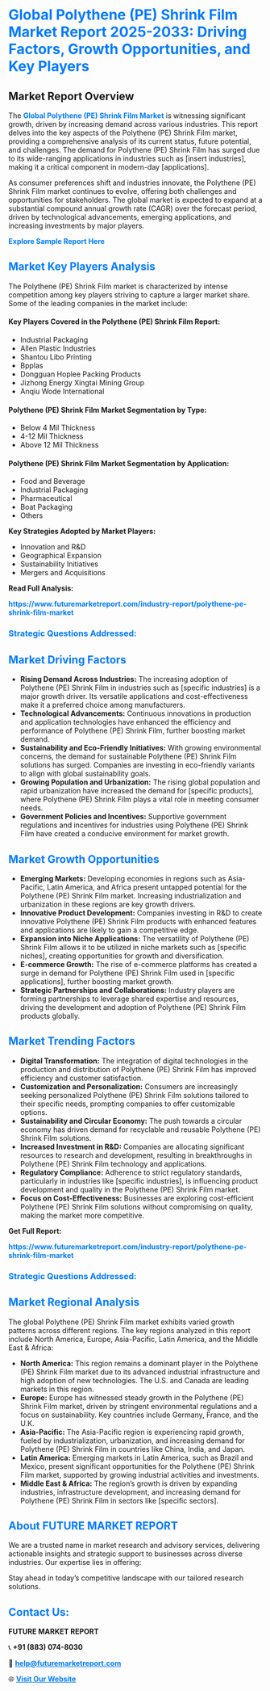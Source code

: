 <h1 style="color: #007BFF;">Global Polythene (PE) Shrink Film Market Report 2025-2033: Driving Factors, Growth Opportunities, and Key Players</h1>

<section id="overview">
<h2>Market Report Overview</h2>
<p>The <a href="https://www.futuremarketreport.com/industry-report/polythene-pe-shrink-film-market" style="color: #007BFF; text-decoration: none;"><strong>Global Polythene (PE) Shrink Film Market</strong></a> is witnessing significant growth, driven by increasing demand across various industries. This report delves into the key aspects of the Polythene (PE) Shrink Film market, providing a comprehensive analysis of its current status, future potential, and challenges. The demand for Polythene (PE) Shrink Film has surged due to its wide-ranging applications in industries such as [insert industries], making it a critical component in modern-day [applications].</p>
<p>As consumer preferences shift and industries innovate, the Polythene (PE) Shrink Film market continues to evolve, offering both challenges and opportunities for stakeholders. The global market is expected to expand at a substantial compound annual growth rate (CAGR) over the forecast period, driven by technological advancements, emerging applications, and increasing investments by major players.</p>
</section>

<section id="overview">
<p><a href="https://www.futuremarketreport.com/request-sample/reportId=61351" style="color: #007BFF; text-decoration: none;"><strong>Explore Sample Report Here</strong></a></p>
</section>

<section id="key-players">
<h2 style="color: #007BFF;">Market Key Players Analysis</h2>
<p>The Polythene (PE) Shrink Film market is characterized by intense competition among key players striving to capture a larger market share. Some of the leading companies in the market include:</p>
<h4>Key Players Covered in the Polythene (PE) Shrink Film Report:</h4>
<ul><li>Industrial Packaging</li><li>Allen Plastic Industries</li><li>Shantou Libo Printing</li><li>Bpplas</li><li>Dongguan Hoplee Packing Products</li><li>Jizhong Energy Xingtai Mining Group</li><li>Anqiu Wode International</li></ul>
<h4>Polythene (PE) Shrink Film Market Segmentation by Type:</h4>
<ul><li>Below 4 Mil Thickness</li><li>4-12 Mil Thickness</li><li>Above 12 Mil Thickness</li></ul>

<h4>Polythene (PE) Shrink Film Market Segmentation by Application:</h4>
<ul><li>Food and Beverage</li><li>Industrial Packaging</li><li>Pharmaceutical</li><li>Boat Packaging</li><li>Others</li></ul>
<p><strong>Key Strategies Adopted by Market Players:</strong></p>
<ul>
<li>Innovation and R&D</li>
<li>Geographical Expansion</li>
<li>Sustainability Initiatives</li>
<li>Mergers and Acquisitions</li>
</ul>
</section>

<section>
<p><strong>Read Full Analysis: </strong></p><a href="https://www.futuremarketreport.com/industry-report/polythene-pe-shrink-film-market" style="color: #007BFF; text-decoration: none;"><strong>https://www.futuremarketreport.com/industry-report/polythene-pe-shrink-film-market</strong></a>
<h3 style="color: #007BFF;">Strategic Questions Addressed:</h3>
</section>

<section id="driving-factors">
<h2 style="color: #007BFF;">Market Driving Factors</h2>
<ul>
<li><strong>Rising Demand Across Industries:</strong> The increasing adoption of Polythene (PE) Shrink Film in industries such as [specific industries] is a major growth driver. Its versatile applications and cost-effectiveness make it a preferred choice among manufacturers.</li>
<li><strong>Technological Advancements:</strong> Continuous innovations in production and application technologies have enhanced the efficiency and performance of Polythene (PE) Shrink Film, further boosting market demand.</li>
<li><strong>Sustainability and Eco-Friendly Initiatives:</strong> With growing environmental concerns, the demand for sustainable Polythene (PE) Shrink Film solutions has surged. Companies are investing in eco-friendly variants to align with global sustainability goals.</li>
<li><strong>Growing Population and Urbanization:</strong> The rising global population and rapid urbanization have increased the demand for [specific products], where Polythene (PE) Shrink Film plays a vital role in meeting consumer needs.</li>
<li><strong>Government Policies and Incentives:</strong> Supportive government regulations and incentives for industries using Polythene (PE) Shrink Film have created a conducive environment for market growth.</li>
</ul>
</section>

<section id="growth-opportunities">
<h2 style="color: #007BFF;">Market Growth Opportunities</h2>
<ul>
<li><strong>Emerging Markets:</strong> Developing economies in regions such as Asia-Pacific, Latin America, and Africa present untapped potential for the Polythene (PE) Shrink Film market. Increasing industrialization and urbanization in these regions are key growth drivers.</li>
<li><strong>Innovative Product Development:</strong> Companies investing in R&D to create innovative Polythene (PE) Shrink Film products with enhanced features and applications are likely to gain a competitive edge.</li>
<li><strong>Expansion into Niche Applications:</strong> The versatility of Polythene (PE) Shrink Film allows it to be utilized in niche markets such as [specific niches], creating opportunities for growth and diversification.</li>
<li><strong>E-commerce Growth:</strong> The rise of e-commerce platforms has created a surge in demand for Polythene (PE) Shrink Film used in [specific applications], further boosting market growth.</li>
<li><strong>Strategic Partnerships and Collaborations:</strong> Industry players are forming partnerships to leverage shared expertise and resources, driving the development and adoption of Polythene (PE) Shrink Film products globally.</li>
</ul>
</section>

<section id="trending-factors">
<h2 style="color: #007BFF;">Market Trending Factors</h2>
<ul>
<li><strong>Digital Transformation:</strong> The integration of digital technologies in the production and distribution of Polythene (PE) Shrink Film has improved efficiency and customer satisfaction.</li>
<li><strong>Customization and Personalization:</strong> Consumers are increasingly seeking personalized Polythene (PE) Shrink Film solutions tailored to their specific needs, prompting companies to offer customizable options.</li>
<li><strong>Sustainability and Circular Economy:</strong> The push towards a circular economy has driven demand for recyclable and reusable Polythene (PE) Shrink Film solutions.</li>
<li><strong>Increased Investment in R&D:</strong> Companies are allocating significant resources to research and development, resulting in breakthroughs in Polythene (PE) Shrink Film technology and applications.</li>
<li><strong>Regulatory Compliance:</strong> Adherence to strict regulatory standards, particularly in industries like [specific industries], is influencing product development and quality in the Polythene (PE) Shrink Film market.</li>
<li><strong>Focus on Cost-Effectiveness:</strong> Businesses are exploring cost-efficient Polythene (PE) Shrink Film solutions without compromising on quality, making the market more competitive.</li>
</ul>
</section>

<section>
<p><strong>Get Full Report: </strong></p><a href="https://www.futuremarketreport.com/industry-report/polythene-pe-shrink-film-market" style="color: #007BFF; text-decoration: none;"><strong>https://www.futuremarketreport.com/industry-report/polythene-pe-shrink-film-market</strong></a>
<h3 style="color: #007BFF;">Strategic Questions Addressed:</h3>
</section>


<section id="regional-analysis">
<h2 style="color: #007BFF;">Market Regional Analysis</h2>
<p>The global Polythene (PE) Shrink Film market exhibits varied growth patterns across different regions. The key regions analyzed in this report include North America, Europe, Asia-Pacific, Latin America, and the Middle East & Africa:</p>
<ul>
<li><strong>North America:</strong> This region remains a dominant player in the Polythene (PE) Shrink Film market due to its advanced industrial infrastructure and high adoption of new technologies. The U.S. and Canada are leading markets in this region.</li>
<li><strong>Europe:</strong> Europe has witnessed steady growth in the Polythene (PE) Shrink Film market, driven by stringent environmental regulations and a focus on sustainability. Key countries include Germany, France, and the U.K.</li>
<li><strong>Asia-Pacific:</strong> The Asia-Pacific region is experiencing rapid growth, fueled by industrialization, urbanization, and increasing demand for Polythene (PE) Shrink Film in countries like China, India, and Japan.</li>
<li><strong>Latin America:</strong> Emerging markets in Latin America, such as Brazil and Mexico, present significant opportunities for the Polythene (PE) Shrink Film market, supported by growing industrial activities and investments.</li>
<li><strong>Middle East & Africa:</strong> The region’s growth is driven by expanding industries, infrastructure development, and increasing demand for Polythene (PE) Shrink Film in sectors like [specific sectors].</li>
</ul>
</section>

<footer>
<h2 style="color: #007BFF;">About FUTURE MARKET REPORT</h2>
<p>We are a trusted name in market research and advisory services, delivering actionable insights and strategic support to businesses across diverse industries. Our expertise lies in offering:</p>

<p>Stay ahead in today’s competitive landscape with our tailored research solutions.</p>

<h2 style="color: #007BFF;">Contact Us:</h2>
<p><strong>FUTURE MARKET REPORT</strong></p>
<p>📞 <strong>+91 (883) 074-8030</strong></p>
<p>📧 <strong><a href="mailto:help@futuremarketreport.com" style="color: #007BFF;">help@futuremarketreport.com</a></strong></p>
<p>🌐 <strong><a href="https://www.futuremarketreport.com/" style="color: #007BFF;">Visit Our Website</a></strong></p>
</footer>